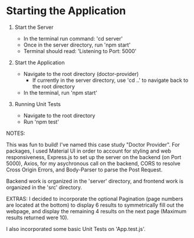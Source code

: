 # Starting the Application

1. Start the Server
    - In the terminal run command: 'cd server'
    - Once in the server directory, run 'npm start'
    - Terminal should read: 'Listening to Port: 5000'

2. Start the Application
    - Navigate to the root directory (doctor-provider)
        - If currently in the server directory, use 'cd ..' to navigate back to the root directory
    - In the terminal, run 'npm start'

3. Running Unit Tests
    - Navigate to the root directory
    - Run 'npm test'

NOTES: 

This was fun to build!  I've named this case study "Doctor Provider".  For packages, I used Material UI in order to account for styling and web responsiveness, Express.js to set up the server on the backend (on Port 5000), Axios, for my asychronous call on the backend, CORS to resolve Cross Origin Errors, and Body-Parser to parse the Post Request.  

Backend work is organized in the 'server' directory, and frontend work is organized in the 'src' directory.  

EXTRAS:
I decided to incorporate the optional Pagination (page numbers are located at the bottom) to display 6 results to symmetrically fill out the webpage, and display the remaining 4 results on the next page (Maximum results returned were 10).

I also incorporated some basic Unit Tests on 'App.test.js'.